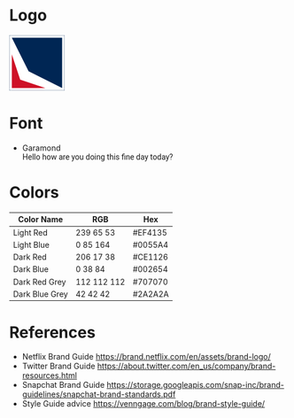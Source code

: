 <link href="https://fonts.googleapis.com/css2?family=Open+Sans&family=Roboto:wght@100&display=swap" rel="stylesheet">

# Logo

![Image of Lamoreaux Logo](https://github.com/briglx/family-brand/blob/master/assets/LamoreauxLogo100x100.png)

<!-- <img src="https://github.com/briglx/family-brand/blob/master/assets/LamoreauxLogo.png" width="100" height="100"/> -->
# Font

- Garamond <div style="font-family:Roboto">Hello how are you doing this fine day today?</div>

# Colors


Color Name | RGB | Hex
-----------|-----|--------
 Light Red | 239 65 53 | #EF4135 
 Light Blue | 0 85 164 | #0055A4 
 Dark Red | 206 17 38 | #CE1126 
 Dark Blue | 0 38 84 |#002654
 Dark Red Grey | 112 112 112 |#707070
 Dark Blue Grey | 42 42 42 | #2A2A2A


# References
- Netflix Brand Guide https://brand.netflix.com/en/assets/brand-logo/
- Twitter Brand Guide https://about.twitter.com/en_us/company/brand-resources.html
- Snapchat Brand Guide https://storage.googleapis.com/snap-inc/brand-guidelines/snapchat-brand-standards.pdf
- Style Guide advice https://venngage.com/blog/brand-style-guide/

